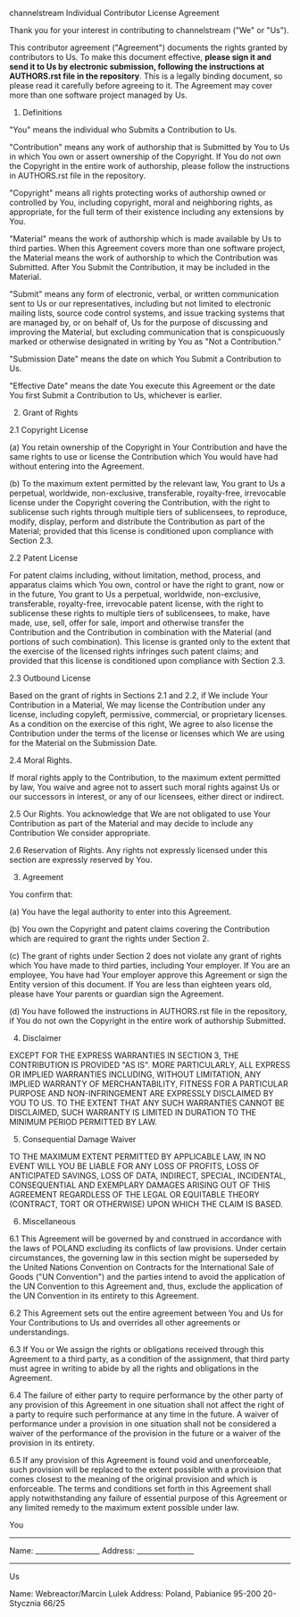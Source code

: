 channelstream Individual Contributor License Agreement

Thank you for your interest in contributing to channelstream ("We" or "Us").

This contributor agreement ("Agreement") documents the rights granted by contributors to Us.
To make this document effective, **please sign it and send it to Us by electronic submission,
following the instructions at AUTHORS.rst file in the repository**.
This is a legally binding document, so please read it carefully before agreeing to it.
The Agreement may cover more than one software project managed by Us.

1. Definitions

"You" means the individual who Submits a Contribution to Us.

"Contribution" means any work of authorship that is Submitted by You to Us in which
You own or assert ownership of the Copyright. If You do not own the Copyright in the entire
work of authorship, please follow the instructions in AUTHORS.rst file in the repository.

"Copyright" means all rights protecting works of authorship owned or controlled by You,
including copyright, moral and neighboring rights, as appropriate, for the full term of
their existence including any extensions by You.

"Material" means the work of authorship which is made available by Us to third parties.
When this Agreement covers more than one software project, the Material means the work of
authorship to which the Contribution was Submitted. After You Submit the Contribution,
it may be included in the Material.

"Submit" means any form of electronic, verbal, or written communication sent to Us or our
representatives, including but not limited to electronic mailing lists, source code
control systems, and issue tracking systems that are managed by, or on behalf of, Us for
the purpose of discussing and improving the Material, but excluding communication that
is conspicuously marked or otherwise designated in writing by You as "Not a Contribution."

"Submission Date" means the date on which You Submit a Contribution to Us.

"Effective Date" means the date You execute this Agreement or
the date You first Submit a Contribution to Us, whichever is earlier.

2. Grant of Rights

2.1 Copyright License

(a) You retain ownership of the Copyright in Your Contribution and have the same rights to use or
license the Contribution which You would have had without entering into the Agreement.

(b) To the maximum extent permitted by the relevant law, You grant to Us a perpetual,
worldwide, non-exclusive, transferable, royalty-free, irrevocable license under the
Copyright covering the Contribution, with the right to sublicense such rights through
multiple tiers of sublicensees, to reproduce, modify, display, perform and distribute
the Contribution as part of the Material; provided that this license is conditioned upon
compliance with Section 2.3.

2.2 Patent License

For patent claims including, without limitation, method, process, and apparatus
claims which You own, control or have the right to grant, now or in the future, You grant to Us
a perpetual, worldwide, non-exclusive, transferable, royalty-free, irrevocable patent license,
with the right to sublicense these rights to multiple tiers of sublicensees, to make, have made,
use, sell, offer for sale, import and otherwise transfer the Contribution and the Contribution
in combination with the Material (and portions of such combination). This license is granted
only to the extent that the exercise of the licensed rights infringes such patent claims;
and provided that this license is conditioned upon compliance with Section 2.3.

2.3 Outbound License

Based on the grant of rights in Sections 2.1 and 2.2, if We include Your Contribution in a
Material, We may license the Contribution under any license, including copyleft, permissive,
commercial, or proprietary licenses. As a condition on the exercise of this right,
We agree to also license the Contribution under the terms of the license or licenses which
We are using for the Material on the Submission Date.

2.4 Moral Rights.

If moral rights apply to the Contribution, to the maximum extent permitted by law,
You waive and agree not to assert such moral rights against Us or our successors in interest,
or any of our licensees, either direct or indirect.

2.5 Our Rights. You acknowledge that We are not obligated to use Your Contribution as part of
the Material and may decide to include any Contribution We consider appropriate.

2.6 Reservation of Rights. Any rights not expressly licensed under this section are
expressly reserved by You.

3. Agreement

You confirm that:

(a) You have the legal authority to enter into this Agreement.

(b) You own the Copyright and patent claims covering the Contribution
    which are required to grant the rights under Section 2.

(c) The grant of rights under Section 2 does not violate any grant of rights which
    You have made to third parties, including Your employer.
    If You are an employee, You have had Your employer approve this Agreement or
    sign the Entity version of this document. If You are less than eighteen years old,
    please have Your parents or guardian sign the Agreement.

(d) You have followed the instructions in AUTHORS.rst file in the repository,
if You do not own the Copyright in the entire work of authorship Submitted.

4. Disclaimer

EXCEPT FOR THE EXPRESS WARRANTIES IN SECTION 3, THE CONTRIBUTION IS PROVIDED "AS IS".
MORE PARTICULARLY, ALL EXPRESS OR IMPLIED WARRANTIES INCLUDING, WITHOUT LIMITATION,
ANY IMPLIED WARRANTY OF MERCHANTABILITY, FITNESS FOR A PARTICULAR PURPOSE AND NON-INFRINGEMENT
ARE EXPRESSLY DISCLAIMED BY YOU TO US. TO THE EXTENT THAT ANY SUCH WARRANTIES CANNOT BE DISCLAIMED,
SUCH WARRANTY IS LIMITED IN DURATION TO THE MINIMUM PERIOD PERMITTED BY LAW.

5. Consequential Damage Waiver

TO THE MAXIMUM EXTENT PERMITTED BY APPLICABLE LAW, IN NO EVENT WILL YOU BE LIABLE FOR ANY
LOSS OF PROFITS, LOSS OF ANTICIPATED SAVINGS, LOSS OF DATA, INDIRECT, SPECIAL, INCIDENTAL,
CONSEQUENTIAL AND EXEMPLARY DAMAGES ARISING OUT OF THIS AGREEMENT REGARDLESS OF THE LEGAL OR
EQUITABLE THEORY (CONTRACT, TORT OR OTHERWISE) UPON WHICH THE CLAIM IS BASED.

6. Miscellaneous

6.1 This Agreement will be governed by and construed in accordance with the laws of POLAND
excluding its conflicts of law provisions. Under certain circumstances, the governing law
in this section might be superseded by the United Nations Convention on Contracts for the
International Sale of Goods ("UN Convention") and the parties intend to avoid the application of
the UN Convention to this Agreement and, thus, exclude the application of the UN Convention
in its entirety to this Agreement.

6.2 This Agreement sets out the entire agreement between You and Us for Your Contributions to
Us and overrides all other agreements or understandings.

6.3 If You or We assign the rights or obligations received through this Agreement to a third party,
as a condition of the assignment, that third party must agree in writing to abide by all the rights
and obligations in the Agreement.

6.4 The failure of either party to require performance by the other party of any provision of this
Agreement in one situation shall not affect the right of a party to require such performance
at any time in the future. A waiver of performance under a provision in one situation shall not be
considered a waiver of the performance of the provision in the future or a waiver
of the provision in its entirety.

6.5 If any provision of this Agreement is found void and unenforceable, such provision will
be replaced to the extent possible with a provision that comes closest to the meaning of the
original provision and which is enforceable. The terms and conditions set forth in this
Agreement shall apply notwithstanding any failure of essential purpose of this Agreement or
any limited remedy to the maximum extent possible under law.

You
________________________
Name: __________________
Address: ________________
________________________

Us

Name: Webreactor/Marcin Lulek
Address: Poland,
         Pabianice 95-200
         20-Stycznia 66/25
